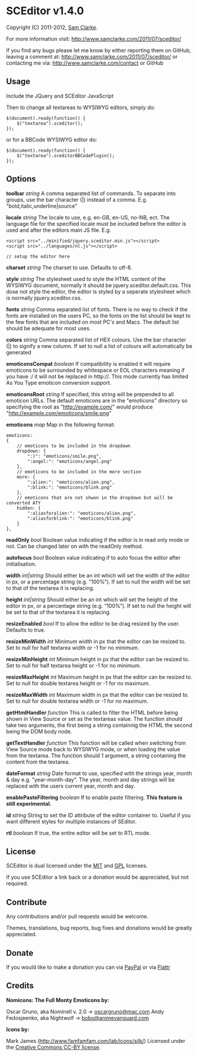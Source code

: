# SCEditor v1.4.0

Copyright (C) 2011-2012, [Sam Clarke](http://www.samclarke.com).

For more information visit: http://www.samclarke.com/2011/07/sceditor/

If you find any bugs please let me know by either reporting them on GitHub,
leaving a comment at: http://www.samclarke.com/2011/07/sceditor/
or contacting me via: http://www.samclarke.com/contact or GitHub


## Usage

Include the JQuery and SCEditor JavaScript
	<link rel="stylesheet" href="minified/jquery.sceditor.min.css" type="text/css" media="all" />
	<script type="text/javascript" src="minified/jquery.sceditor.min.js"></script>

Then to change all textareas to WYSIWYG editors, simply do:

	$(document).ready(function() {
		$("textarea").sceditor();
	});

or for a BBCode WYSIWYG editor do:

	$(document).ready(function() {
		$("textarea").sceditorBBCodePlugin();
	});



## Options

**toolbar** *string*
A comma separated list of commands. To separate into groups, use the bar character (|) instead of a comma. E.g. "bold,italic,underline|source"

**locale** *string*
The locale to use, e.g. en-GB, en-US, no-NB, ect. The language file for the specified locale must be included before the editor is used and after the editors main JS file. E.g.

	<script src="../minified/jquery.sceditor.min.js"></script>
	<script src="../languages/nl.js"></script>

	// setup the editor here

**charset** *string*
The charset to use. Defaults to utf-8.

**style** *string*
The stylesheet used to style the HTML content of the WYSIWYG document, normally it should be jquery.sceditor.default.css. This dose not style the editor, the editor is styled by a seperate stylesheet which is normally jquery.sceditor.css.

**fonts** *string*
Comma separated list of fonts. There is no way to check if the fonts are installed on the users PC, so the fonts on the list should be kept to the few fonts that are included on most PC's and Macs. The default list should be adequate for most uses.

**colors** *string*
Comma separated list of HEX colours. Use the bar character (|) to signify a new column. If set to null a list of colours will automatically be generated

**emoticonsCompat** *boolean*
If compatibility is enabled it will require emoticons to be surrounded by whitespace or EOL characters meaning if you have :/ it will not be replaced
in http://. This mode currently has limited As You Type emoticon conversion support.

**emoticonsRoot** *string*
If specified, this string will be prepended to all emoticon URLs. The default emoticons are in the "emoticons" directory so specifying the root as
"http://example.com/" would produce "http://example.com/emoticons/smile.png"

**emoticons** *map*
Map in the following format:

	emoticons:
	{
		// emoticons to be included in the dropdown
		dropdown: {
			":)": "emoticons/smile.png",
			":angel:": "emoticons/angel.png"
		},
		// emoticons to be included in the more section
		more: {
			":alien:": "emoticons/alien.png",
			":blink:": "emoticons/blink.png"
		},
		// emoticons that are not shwon in the dropdown but will be converted ATY
		hidden: {
			":aliasforalien:": "emoticons/alien.png",
			":aliasforblink:": "emoticons/blink.png"
		}
	},

**readOnly** *bool*
Boolean value indicating if the editor is in read only mode or not. Can be changed later on with the readOnly method.

**autofocus** *bool*
Boolean value indicating if to auto focus the editor after initialisation.

**width** *int|string*
Should either be an int which will set the width of the editor in px, or a percentage string (e.g. “100%”). If set to null the width will be set to that of the textarea it is replacing.

**height** *int|string*
Should either be an int which will set the height of the editor in px, or a percentage string (e.g. “100%”). If set to null the height will be set to that of the textarea it is replacing.

**resizeEnabled** *bool*
If to allow the editor to be drag resized by the user. Defaults to true.

**resizeMinWidth** *int*
Minimum width in px that the editor can be resized to. Set to null for half textarea width or -1 for no minimum.

**resizeMinHeight** *int*
Minimum height in px that the editor can be resized to. Set to null for half textarea height or -1 for no minimum.

**resizeMaxHeight** *int*
Maximum height in px that the editor can be resized to. Set to null for double textarea height or -1 for no maximum.

**resizeMaxWidth** *int*
Maximum width in px that the editor can be resized to. Set to null for double textarea width or -1 for no maximum.

**getHtmlHandler** *function*
This is called to filter the HTML before being shown in View Source or set as the textareas value. The function should take two arguments, the first being a string containnig the HTML the second being the DOM body node.

**getTextHandler** *function*
This function will be called when switching from View Source mode back to WYSIWYG mode, or when loading the value from the textarea. The function should 1 argument, a string containing the content from the textarea.

**dateFormat** *string*
Date format to use, specified with the strings year, month & day e.g. "year-month-day".
The year, month and day strings will be replaced with the users current year, month and day.

**enablePasteFiltering** *boolean*
If to enable paste filtering. **This feature is still experimental.**

**id** *string*
String to set the ID attribute of the editor container to. Useful if you want different styles for multiple instances of SEditor.

**rtl** *boolean*
If true, the entire editor will be set to RTL mode.



## License

SCEditor is dual licensed under the [MIT](http://www.opensource.org/licenses/mit-license.php) and [GPL](http://www.gnu.org/licenses/gpl.html) licenses.

If you use SCEditor a link back or a donation would be appreciated, but not required.


## Contribute

Any contributions and/or pull requests would be welcome.

Themes, translations, bug reports, bug fixes and donations would be greatly appreciated.


## Donate

If you would like to make a donation you can via
[PayPal](https://www.paypal.com/cgi-bin/webscr?cmd=_s-xclick&hosted_button_id=AVJSF5NEETYYG)
or via [Flattr](http://flattr.com/thing/400345/SCEditor)


## Credits

**Nomicons: The Full Monty Emoticons by:**

Oscar Gruno, aka Nominell v. 2.0 -> oscargruno@mac.com
Andy Fedosjeenko, aka Nightwolf -> bobo@animevanguard.com

**Icons by:**

Mark James (http://www.famfamfam.com/lab/icons/silk/)
Licensed under the [Creative Commons CC-BY license](http://creativecommons.org/licenses/by/3.0/).
